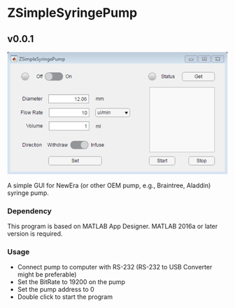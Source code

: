 # ZSimpleSyringePump
## v0.0.1

![ScreenShot](./Screenshot.PNG)

A simple GUI for NewEra (or other OEM pump, e.g., Braintree, Aladdin) syringe pump.

### Dependency
This program is based on MATLAB App Designer. MATLAB 2016a or later version is required.

### Usage
- Connect pump to computer with RS-232 (RS-232 to USB Converter might be preferable)
- Set the BitRate to 19200 on the pump
- Set the pump address to 0
- Double click to start the program
